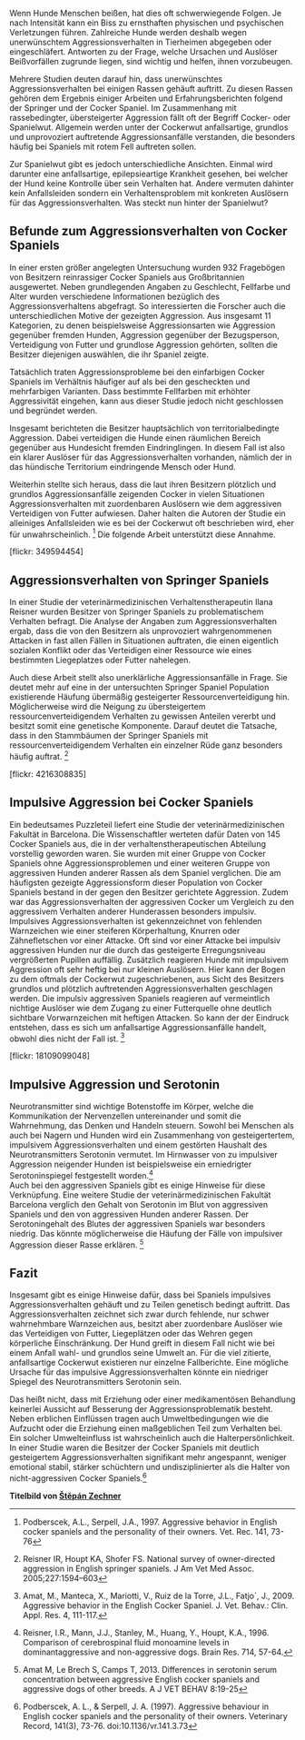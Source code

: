Wenn Hunde Menschen beißen, hat dies oft schwerwiegende Folgen. Je nach Intensität kann ein Biss zu ernsthaften physischen und psychischen Verletzungen führen. Zahlreiche Hunde werden deshalb wegen unerwünschtem Aggressionsverhalten in Tierheimen abgegeben oder eingeschläfert. Antworten zu der Frage, welche Ursachen und Auslöser Beißvorfällen zugrunde liegen, sind wichtig und helfen, ihnen vorzubeugen.

Mehrere Studien deuten darauf hin, dass unerwünschtes Aggressionsverhalten bei einigen Rassen gehäuft auftritt. Zu diesen Rassen gehören dem Ergebnis einiger Arbeiten und Erfahrungsberichten folgend der Springer und der Cocker Spaniel. Im Zusammenhang mit rassebedingter, übersteigerter Aggression fällt oft der Begriff Cocker- oder Spanielwut. 
Allgemein werden unter der Cockerwut anfallsartige, grundlos und unprovoziert auftretende Aggressionsanfälle verstanden, die besonders häufig bei Spaniels mit rotem Fell auftreten sollen. 

Zur Spanielwut gibt es jedoch unterschiedliche Ansichten. Einmal wird darunter eine anfallsartige, epilepsieartige Krankheit gesehen, bei welcher der Hund keine Kontrolle über sein Verhalten hat. Andere vermuten dahinter kein Anfallsleiden sondern ein Verhaltensproblem mit konkreten Auslösern für das Aggressionsverhalten.
Was steckt nun hinter der Spanielwut?
## Befunde zum Aggressionsverhalten von Cocker Spaniels
In einer ersten größer angelegten Untersuchung wurden 932 Fragebögen von Besitzern reinrassiger Cocker Spaniels aus Großbritannien ausgewertet.  Neben grundlegenden Angaben zu Geschlecht, Fellfarbe und Alter wurden verschiedene Informationen bezüglich des  Aggressionsverhaltens abgefragt. So interessierten die Forscher auch die unterschiedlichen Motive der gezeigten Aggression. Aus insgesamt 11 Kategorien, zu denen beispielsweise Aggressionsarten wie Aggression gegenüber fremden Hunden, Aggression gegenüber der Bezugsperson, Verteidigung von Futter und grundlose Aggression gehörten, sollten die Besitzer diejenigen auswählen, die ihr Spaniel zeigte. 

Tatsächlich traten Aggressionsprobleme bei den einfarbigen Cocker Spaniels im Verhältnis häufiger auf als bei den gescheckten und mehrfarbigen Varianten. Dass bestimmte Fellfarben mit erhöhter Aggressivität eingehen, kann aus dieser Studie jedoch nicht geschlossen und begründet werden.

Insgesamt berichteten die Besitzer hauptsächlich von territorialbedingte Aggression. Dabei verteidigen die Hunde einen räumlichen Bereich gegenüber aus Hundesicht fremden Eindringlingen. In diesem Fall ist also ein klarer Auslöser für das Aggressionsverhalten vorhanden, nämlich der in das hündische Territorium eindringende Mensch oder Hund. 

Weiterhin stellte sich heraus, dass die laut ihren Besitzern plötzlich und grundlos Aggressionsanfälle zeigenden Cocker in vielen Situationen Aggressionsverhalten mit zuordenbaren Auslösern wie dem aggressiven Verteidigen von Futter aufwiesen. Daher halten die Autoren der Studie ein alleiniges Anfallsleiden wie es bei der Cockerwut oft beschrieben wird, eher für unwahrscheinlich. [^1]
Die folgende Arbeit unterstützt diese Annahme.

[flickr: 349594454]

## Aggressionsverhalten von Springer Spaniels

In einer Studie der veterinärmedizinischen Verhaltenstherapeutin Ilana Reisner wurden Besitzer von Springer Spaniels zu problematischem Verhalten befragt. Die Analyse der Angaben zum Aggressionsverhalten ergab, dass die von den Besitzern als unprovoziert wahrgenommenen Attacken in fast allen Fällen in Situationen auftraten, die einen eigentlich sozialen Konflikt oder das Verteidigen einer Ressource wie eines bestimmten Liegeplatzes oder Futter nahelegen. 

Auch diese Arbeit stellt also unerklärliche Aggressionsanfälle in Frage. Sie deutet mehr auf eine in der untersuchten Springer Spaniel Population existierende Häufung übermäßig gesteigerter Ressourcenverteidigung hin. Möglicherweise wird die Neigung zu übersteigertem ressourcenverteidigendem Verhalten zu gewissen Anteilen vererbt und besitzt somit eine genetische Komponente. Darauf deutet die Tatsache, dass in den Stammbäumen der Springer Spaniels mit ressourcenverteidigendem Verhalten ein einzelner Rüde ganz besonders häufig auftrat. [^2]

[flickr: 4216308835]

## Impulsive Aggression bei Cocker Spaniels

Ein bedeutsames Puzzleteil liefert eine Studie der veterinärmedizinischen Fakultät in Barcelona. Die Wissenschaftler werteten dafür Daten von 145 Cocker Spaniels aus, die in der verhaltenstherapeutischen Abteilung vorstellig geworden waren. Sie wurden mit einer Gruppe von Cocker Spaniels ohne Aggressionsproblemen und einer weiteren Gruppe von aggressiven Hunden anderer Rassen als dem Spaniel verglichen. 
Die am häufigsten gezeigte Aggressionsform dieser Population von Cocker Spaniels bestand in der gegen den Besitzer gerichtete Aggression. Zudem war das Aggressionsverhalten der aggressiven Cocker um Vergleich zu den aggressivem Verhalten anderer Hunderassen besonders impulsiv. Impulsives Aggressionsverhalten ist gekennzeichnet von fehlenden Warnzeichen wie einer steiferen Körperhaltung, Knurren oder Zähnefletschen vor einer Attacke. Oft sind vor einer Attacke bei impulsiv aggressiven Hunden nur die durch das gesteigerte Erregungsniveau vergrößerten Pupillen auffällig. Zusätzlich reagieren Hunde mit impulsivem Aggression oft sehr heftig bei nur kleinen Auslösern. 
Hier kann der Bogen zu dem oftmals der Cockerwut zugeschriebenen, aus Sicht des Besitzers grundlos und plötzlich auftretenden Aggressionsverhalten geschlagen werden. Die impulsiv aggressiven Spaniels reagieren auf vermeintlich nichtige Auslöser wie dem Zugang zu einer Futterquelle ohne deutlich sichtbare Vorwarnzeichen mit heftigen Attacken. So kann der der Eindruck entstehen, dass es sich um anfallsartige Aggressionsanfälle handelt, obwohl dies nicht der Fall ist. [^3]

[flickr: 18109099048]

## Impulsive Aggression und Serotonin
Neurotransmitter sind wichtige Botenstoffe im Körper, welche die Kommunikation der Nervenzellen untereinander und somit die Wahrnehmung, das Denken und Handeln steuern. Sowohl bei Menschen als auch bei Nagern und Hunden wird ein Zusammenhang von gesteigertertem, impulsivem Aggressionsverhalten und einem gestörten Haushalt des Neurotransmitters Serotonin vermutet. Im Hirnwasser von zu impulsiver Aggression neigender Hunden ist beispielsweise ein erniedrigter Serotoninspiegel festgestellt worden.[^4]  
Auch bei den aggressiven Spaniels gibt es einige Hinweise für diese Verknüpfung. Eine weitere Studie der veterinärmedizinischen Fakultät Barcelona verglich den Gehalt von Serotonin im Blut von aggressiven Spaniels und den von aggressiven Hunden anderer Rassen. Der Serotoningehalt des Blutes der aggressiven Spaniels war besonders niedrig. Das könnte möglicherweise die Häufung der Fälle von impulsiver Aggression dieser Rasse erklären. [^5]


## Fazit
Insgesamt gibt es einige Hinweise dafür, dass bei Spaniels impulsives Aggressionsverhalten gehäuft und zu Teilen genetisch bedingt auftritt. Das Aggressionsverhalten zeichnet sich zwar durch fehlende, nur schwer wahrnehmbare Warnzeichen aus, besitzt aber zuordenbare Auslöser wie das Verteidigen von Futter, Liegeplätzen oder das Wehren gegen körperliche Einschränkung. Der Hund greift in diesem Fall nicht wie bei einem Anfall wahl- und grundlos seine Umwelt an. Für die viel zitierte, anfallsartige Cockerwut existieren nur einzelne Fallberichte.
Eine mögliche Ursache für das impulsive Aggressionsverhalten könnte ein niedriger Spiegel des Neurotransmitters Serotonin sein. 

Das heißt nicht, dass mit Erziehung oder einer medikamentösen Behandlung keinerlei Aussicht auf Besserung der Aggressionsproblematik besteht. Neben erblichen Einflüssen tragen auch Umweltbedingungen wie die Aufzucht oder die Erziehung einen maßgeblichen Teil zum Verhalten bei. Ein solcher Umwelteinfluss ist wahrscheinlich auch die Halterpersönlichkeit. In einer Studie waren die Besitzer der  Cocker Spaniels mit deutlich gesteigertem Aggressionsverhalten signifikant mehr angespannt, weniger emotional stabil, stärker schüchtern und undisziplinierter als die Halter von nicht-aggressiven Cocker Spaniels.[^6]



**Titelbild von [Štěpán Zechner](https://www.flickr.com/photos/96772049@N02/8906654407/)**
[^1]: Podberscek, A.L., Serpell, J.A., 1997. Aggressive behavior in English cocker spaniels and the personality of their owners. Vet. Rec. 141, 73-76
[^2]:  Reisner IR, Houpt KA, Shofer FS. National survey of owner-directed aggression in English springer spaniels. J Am Vet Med Assoc. 2005;227:1594–603
[^3]: Amat, M., Manteca, X., Mariotti, V., Ruiz de la Torre, J.L., Fatjo´, J., 2009. Aggressive behavior in the English Cocker Spaniel. J. Vet. Behav.: Clin. Appl. Res. 4, 111-117.
[^4]: Reisner, I.R., Mann, J.J., Stanley, M., Huang, Y., Houpt, K.A., 1996. Comparison of cerebrospinal fluid monoamine levels in dominantaggressive and non-aggressive dogs. Brain Res. 714, 57-64.
[^5]: Amat M, Le Brech S, Camps T,  2013. Differences in serotonin serum concentration between aggressive English cocker spaniels and aggressive dogs of other breeds. A J VET BEHAV 8:19-25
[^6]:  Podberscek, A. L., & Serpell, J. A. (1997). Aggressive behaviour in English cocker spaniels and the personality of their owners. Veterinary Record, 141(3), 73-76. doi:10.1136/vr.141.3.73
